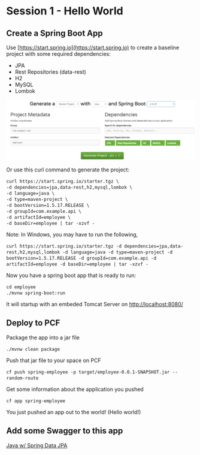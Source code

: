 # Session 1 - Hello World

## Create a Spring Boot App

Use [https://start.spring.io](https://start.spring.io)
to create a baseline project with some required dependencies:

* JPA
* Rest Repositories (data-rest)
* H2
* MySQL
* Lombok

![Local Image](/assets/spring-io.JPG)

Or use this curl command to generate the project:

```
curl https://start.spring.io/starter.tgz \
-d dependencies=jpa,data-rest,h2,mysql,lombok \
-d language=java \
-d type=maven-project \
-d bootVersion=1.5.17.RELEASE \
-d groupId=com.example.api \
-d artifactId=employee \
-d baseDir=employee | tar -xzvf -
```

Note: In Windows, you may have to run the following,

```
curl https://start.spring.io/starter.tgz -d dependencies=jpa,data-rest,h2,mysql,lombok -d language=java -d type=maven-project -d bootVersion=1.5.17.RELEASE -d groupId=com.example.api -d artifactId=employee -d baseDir=employee | tar -xzvf -
```

Now you have a spring boot app that is ready to run:

```
cd employee
./mvnw spring-boot:run
```

It will startup with an embeded Tomcat Server on
[http://localhost:8080/](http://localhost:8080)

## Deploy to PCF

Package the app into a jar file
```
./mvnw clean package
```

Push that jar file to your space on PCF
```
cf push spring-employee -p target/employee-0.0.1-SNAPSHOT.jar --random-route
```

Get some information about the application you pushed
```
cf app spring-employee
```

You just pushed an app out to the world! (Hello world!)

## Add some Swagger to this app

[Java w/ Spring Data JPA](https://github.com/cts-workshop-12-2018/spring-employee-service-m2)
